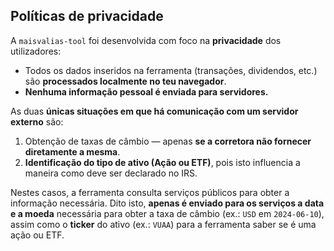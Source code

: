 ## Políticas de privacidade

A `maisvalias-tool` foi desenvolvida com foco na **privacidade** dos utilizadores:
- Todos os dados inseridos na ferramenta (transações, dividendos, etc.) são **processados localmente no teu navegador**.
- **Nenhuma informação pessoal é enviada para servidores.**

As duas **únicas situações em que há comunicação com um servidor externo** são:

1. Obtenção de taxas de câmbio — apenas **se a corretora não fornecer diretamente a mesma**.
2. **Identificação do tipo de ativo (Ação ou ETF)**, pois isto influencia a maneira como deve ser declarado no IRS.

Nestes casos, a ferramenta consulta serviços públicos para obter a informação necessária.
Dito isto, **apenas é enviado para os serviços a data e a moeda** necessária para obter a taxa de câmbio (ex.: `USD` em `2024-06-10`), assim como o **ticker** do ativo (ex.: `VUAA`) para a ferramenta saber se é uma ação ou ETF.